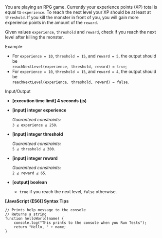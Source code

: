 You are playing an RPG game. Currently your experience points (XP) total is
equal to `experience`. To reach the next level your XP should be at least at
`threshold`. If you kill the monster in front of you, you will gain more
experience points in the amount of the `reward`.

Given values `experience`, `threshold` and `reward`, check if you reach the next
level after killing the monster.

Example

- For `experience = 10`, `threshold = 15`, and `reward = 5`, the output should
  be  
  `reachNextLevel(experience, threshold, reward) = true`;
- For `experience = 10`, `threshold = 15`, and `reward = 4`, the output should
  be  
  `reachNextLevel(experience, threshold, reward) = false`.

Input/Output

- **\[execution time limit\] 4 seconds (js)**

- **\[input\] integer experience**

  _Guaranteed constraints:_  
  `3 ≤ experience ≤ 250`.

- **\[input\] integer threshold**

  _Guaranteed constraints:_  
  `5 ≤ threshold ≤ 300`.

- **\[input\] integer reward**

  _Guaranteed constraints:_  
  `2 ≤ reward ≤ 65`.

- **\[output\] boolean**

  - `true` if you reach the next level, `false` otherwise.

**\[JavaScript (ES6)\] Syntax Tips**

    // Prints help message to the console
    // Returns a string
    function helloWorld(name) {
        console.log("This prints to the console when you Run Tests");
        return "Hello, " + name;
    }

